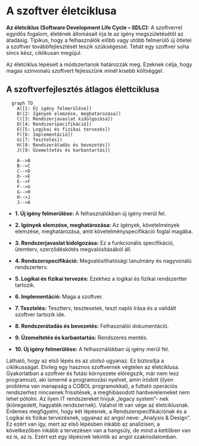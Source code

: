 # A szoftver életciklusa

**Az életciklus (Software Development Life Cycle – SDLC):** A szoftverrel egyidős fogalom, életének állomásait írja le az igény megszületésétől az átadásig. Tipikus, hogy a felhasználók előbb vagy utóbb felmerülő új ötletei a szoftver továbbfejlesztését teszik szükségessé. Tehát egy szoftver soha sincs kész, ciklikusan megújul.

Az életciklus lépéseit a módszertanok határozzák meg. Ezeknek célja, hogy magas színvonalú szoftvert fejlesszünk minél kisebb költséggel.

## A szoftverfejlesztés átlagos élettciklusa

```mermaid
  graph TD
    A([1: Új igény felmerülése])
    B([2: Igények elemzése, meghatározása])
    C([3: Rendszerjavaslat kidolgozása])
    D([4: Rendszerspecifikáció])
    E([5: Logikai és fizikai tervezés])
    F([6: Implementáció])
    G([7: Tesztelés])
    H([8: Rendszerátadás és bevezetés])
    J([9: Üzemeltetés és karbantartás])

    A-->B
    B-->C
    C-->D
    D-->E
    E-->F
    F-->G
    G-->H
    H-->J
    J-->A
```
- **1. Új igény felmerülése:** A felhasználókban új igény merül fel.

- **2. Igények elemzése, meghatározása:** Az igények, követelmények elemzése, meghatározása, amit követelményspecifikáció foglal magába.

- **3. Rendszerjavaslat kidolgozása:** Ez a funkcionális specifikáció, ütemterv, szerződéskötés megvalósításából áll.

- **4. Rendszerspecifikáció:** Megvalósíthatósági tanulmány és nagyvonalú rendszerterv.

- **5. Logikai és fizikai tervezés:** Ezekhez a logikai és fizikai rendszertter tartozik.

- **6. Implementáció:** Maga a szoftver.

- **7. Tesztelés:** Tesztterv, tesztesetek, teszt napló írása és a validált szoftver tartozik ide.

- **8. Rendszerátadás és bevezetés:** Felhasználói dokumentáció.

- **9. Üzemeltetés és karbantartás:** Rendszeres mentés.

- **10. Új igény felmerülése:** A felhasználókban új igény merül fel.

Látható, hogy az első lépés és az utolsó ugyanaz. Ez biztosítja a ciklikusságat. Elvileg egy hasznos szoftvernek végtelen az életciklusa. Gyakorlatban a szoftver és futási környezete elöregszik, már nem lesz programozó, aki ismerné a programozási nyelvet, amin íródott (ilyen probléma van manapság a COBOL programokkal), a futtató operációs rendszerhez nincsenek frissítések, a meghibásodott hardverelemeket nem lehet pótolni. Az ilyen IT rendszereket hívjuk „legacy system”- nek (kiöregedett, hagyaték rendszernek). Valahol itt van vége az életciklusnak.
Érdemes megfigyelni, hogy két lépésnek, a Rendszerspecifikációnak és a Logikai és fizikai tervezésnek, ugyanaz az angol neve: „Analysis & Design”. Ez ezért van így, mert az első lépésben inkább az analízisen, a következőben inkább a tervezésen van a hangsúly, de mind a kettőben van ez is, az is. Ezért ezt egy lépésnek tekintik az angol szakirodalomban.
